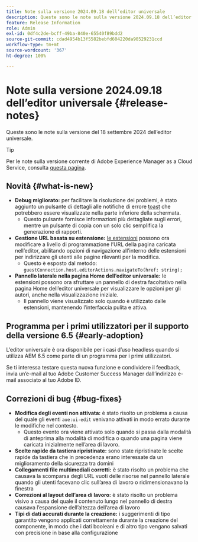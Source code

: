 ```yaml
---
title: Note sulla versione 2024.09.18 dell’editor universale
description: Queste sono le note sulla versione 2024.09.18 dell’editor universale.
feature: Release Information
role: Admin
exl-id: 0df4c2de-bcff-49ba-840e-65540f89bdd2
source-git-commit: cdad4954b13f5582bebfd604220da90529231ccd
workflow-type: tm+mt
source-wordcount: '367'
ht-degree: 100%

---
```


# Note sulla versione 2024.09.18 dell’editor universale {#release-notes}

Queste sono le note sulla versione del 18 settembre 2024 dell’editor universale.

>[!TIP]
>
>Per le note sulla versione corrente di Adobe Experience Manager as a Cloud Service, consulta [questa pagina](/help/release-notes/release-notes-cloud/release-notes-current.md).

## Novità {#what-is-new}

* **Debug migliorato:** per facilitare la risoluzione dei problemi, è stato aggiunto un pulsante di dettagli alle notifiche di errore [toast](https://spectrum.adobe.com/page/toast/) che potrebbero essere visualizzate nella parte inferiore della schermata.
   * Questo pulsante fornisce informazioni più dettagliate sugli errori, mentre un pulsante di copia con un solo clic semplifica la generazione di rapporti.
* **Gestione URL basata su estensione:** [le estensioni](/help/implementing/universal-editor/extending.md) possono ora modificare a livello di programmazione l’URL della pagina caricata nell’editor, abilitando opzioni di navigazione all’interno delle estensioni per indirizzare gli utenti alle pagine rilevanti per la modifica.
   * Questo è esposto dal metodo: `guestConnection.host.editorActions.navigateTo(href: string);`
* **Pannello laterale nella pagina Home dell’editor universale:** le estensioni possono ora sfruttare un pannello di destra facoltativo nella pagina Home dell’editor universale per visualizzare le opzioni per gli autori, anche nella visualizzazione iniziale.
   * Il pannello viene visualizzato solo quando è utilizzato dalle estensioni, mantenendo l’interfaccia pulita e attiva.

## Programma per i primi utilizzatori per il supporto della versione 6.5 {#early-adoption}

L’editor universale è ora disponibile per i casi d’uso headless quando si utilizza AEM 6.5 come parte di un programma per i primi utilizzatori.

Se ti interessa testare questa nuova funzione e condividere il feedback, invia un’e-mail al tuo Adobe Customer Success Manager dall’indirizzo e-mail associato al tuo Adobe ID.

## Correzioni di bug {#bug-fixes}

* **Modifica degli eventi non attivata:** è stato risolto un problema a causa del quale gli eventi `aue:ui-edit` venivano attivati in modo errato durante le modifiche nel contesto.
   * Questo evento ora viene attivato solo quando si passa dalla modalità di anteprima alla modalità di modifica o quando una pagina viene caricata inizialmente nell’area di lavoro.
* **Scelte rapide da tastiera ripristinate:** sono state ripristinate le scelte rapide da tastiera che in precedenza erano interessate da un miglioramento della sicurezza tra domini
* **Collegamenti file multimediali corretti:** è stato risolto un problema che causava la scomparsa degli URL vuoti delle risorse nel pannello laterale quando gli utenti facevano clic sull’area di lavoro o ridimensionavano la finestra
* **Correzioni al layout dell’area di lavoro:** è stato risolto un problema visivo a causa del quale il contenuto lungo nel pannello di destra causava l’espansione dell’altezza dell’area di lavoro
* **Tipi di dati accurati durante la creazione:** i suggerimenti di tipo garantito vengono applicati correttamente durante la creazione del componente, in modo che i dati booleani e di altro tipo vengano salvati con precisione in base alla configurazione
